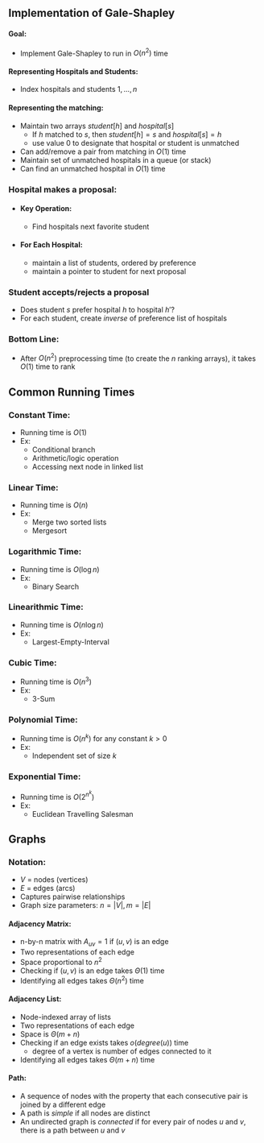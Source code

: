 ## Implementation of Gale-Shapley
#### Goal:
- Implement Gale-Shapley to run in $O(n^2)$ time
#### Representing Hospitals and Students:
- Index hospitals and students $1,...,n$
#### Representing the matching:
- Maintain two arrays $student[h]$ and $hospital[s]$
    - If $h$ matched to $s$, then $student[h] = s$ and $hospital[s] = h$
    - use value $0$ to designate that hospital or student is unmatched
- Can add/remove a pair from matching in $O(1)$ time
- Maintain set of unmatched hospitals in a queue (or stack)
- Can find an unmatched hospital in $O(1)$ time

### Hospital makes a proposal:
- #### Key Operation:
    - Find hospitals next favorite student
- #### For Each Hospital:
    - maintain a list of students, ordered by preference
    - maintain a pointer to student for next proposal

### Student accepts/rejects a proposal
- Does student $s$ prefer hospital $h$ to hospital $h'$?
- For each student, create *inverse* of preference list of hospitals

### Bottom Line:
- After $O(n^2)$ preprocessing time (to create the $n$ ranking arrays), it takes $O(1)$ time to rank

## Common Running Times
### Constant Time:
- Running time is $O(1)$
- Ex:
    - Conditional branch
    - Arithmetic/logic operation
    - Accessing next node in linked list
### Linear Time:
- Running time is $O(n)$
- Ex:
    - Merge two sorted lists
    - Mergesort
### Logarithmic Time:
- Running time is $O(\log n)$
- Ex:
    - Binary Search
### Linearithmic Time:
- Running time is $O(n \log n)$
- Ex:
    - Largest-Empty-Interval
### Cubic Time:
- Running time is $O(n^3)$
- Ex:
    - 3-Sum
### Polynomial Time:
- Running time is $O(n^k)$ for any constant $k > 0$
- Ex:
    - Independent set of size $k$
### Exponential Time:
- Running time is $O(2^{n^{k}})$
- Ex:
    - Euclidean Travelling Salesman

## Graphs
### Notation:
- $V$ = nodes (vertices)
- $E$ = edges (arcs)
- Captures pairwise relationships
- Graph size parameters: $n = |V|, m = |E|$ 

#### Adjacency Matrix:
- n-by-n matrix with $A_{uv}= 1$ if $(u,v)$ is an edge
- Two representations of each edge
- Space proportional to $n^2$
- Checking if $(u, v)$ is an edge takes $\Theta(1)$ time
- Identifying all edges takes $\Theta(n^2)$ time

#### Adjacency List:
- Node-indexed array of lists
- Two representations of each edge
- Space is $\Theta(m + n)$
- Checking if an edge exists takes $o(degree(u))$ time
    - degree of a vertex is number of edges connected to it
- Identifying all edges takes $\Theta(m + n)$ time

#### Path:
- A sequence of nodes with the property that each consecutive pair is joined by a different edge
- A path is *simple* if all nodes are distinct
- An undirected graph is *connected* if for every pair of nodes $u$ and $v$, there is a path between $u$ and $v$


